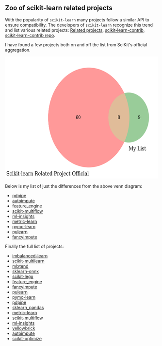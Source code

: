 



Zoo of scikit-learn related projects
------------------------------------


With the popularity of `scikit-learn` many projects follow a similar API to ensure compatibility. The developers of `scikit-learn` recognize this trend and list various related projects: [Related projects](https://scikit-learn.org/stable/related_projects.html), [scikit-learn-contrib](https://github.com/scikit-learn-contrib), [scikit-learn-contrib repo](https://github.com/scikit-learn-contrib/scikit-learn-contrib).

I have found a few projects both on and off the list from SciKit's official aggregation.

<p align="center">
    <img src="data/venn.png" width="600" height="400"/>
</p>

Below is my list of just the differences from the above venn diagram:

* [pdpipe](https://github.com/pdpipe/pdpipe)
* [autoimpute](https://github.com/kearnz/autoimpute)
* [feature_engine](https://github.com/solegalli/feature_engine)
* [scikit-multiflow](https://github.com/scikit-multiflow/scikit-multiflow)
* [ml-insights](https://github.com/numeristical/introspective)
* [metric-learn](https://github.com/scikit-learn-contrib/metric-learn)
* [pymc-learn](https://github.com/pymc-learn/pymc-learn/)
* [pulearn](https://github.com/pulearn/pulearn)
* [fancyimpute](https://github.com/iskandr/fancyimpute)

Finally the full list of projects:

* [imbalanced-learn](https://github.com/scikit-learn-contrib/imbalanced-learn)
* [scikit-multilearn](https://github.com/scikit-multilearn/scikit-multilearn)
* [mlxtend](https://github.com/rasbt/mlxtend)
* [sklearn-onnx](https://github.com/onnx/sklearn-onnx)
* [scikit-lego](https://github.com/koaning/scikit-lego)
* [feature_engine](https://github.com/solegalli/feature_engine)
* [fancyimpute](https://github.com/iskandr/fancyimpute)
* [pulearn](https://github.com/pulearn/pulearn)
* [pymc-learn](https://github.com/pymc-learn/pymc-learn/)
* [pdpipe](https://github.com/pdpipe/pdpipe)
* [sklearn_pandas](https://github.com/scikit-learn-contrib/sklearn-pandas)
* [metric-learn](https://github.com/scikit-learn-contrib/metric-learn)
* [scikit-multiflow](https://github.com/scikit-multiflow/scikit-multiflow)
* [ml-insights](https://github.com/numeristical/introspective)
* [yellowbrick](https://github.com/districtdatalabs/yellowbrick)
* [autoimpute](https://github.com/kearnz/autoimpute)
* [scikit-optimize](https://scikit-optimize.github.io/stable/)